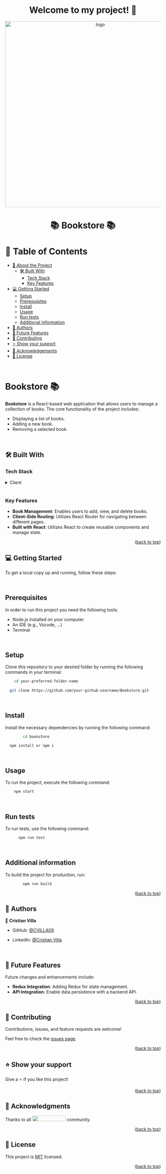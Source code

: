<a name="readme-top"></a>
<div align="center">
  <h1><b> Welcome to my project! 👋<br/></b></h1>

</div>
<div align="center">
  <img src="https://media0.giphy.com/media/AbuQeC846WKOs/giphy.gif" alt="logo" width="600" height="auto" />

</div>

<div align="center">
  
<h1 align="center">📚 Bookstore 📚</h1>
</div>



<!-- TABLE OF CONTENTS -->

# 📗 Table of Contents

- [📖 About the Project](#about-project)
  - [🛠 Built With](#built-with)
    - [Tech Stack](#tech-stack)
    - [Key Features](#key-features)
- [💻 Getting Started](#getting-started)
  - [Setup](#setup)
  - [Prerequisites](#prerequisites)
  - [Install](#install)
  - [Usage](#usage)
  - [Run tests](#run-tests)
  - [Additional information](#additional-information)
- [👥 Authors](#authors)
- [🔭 Future Features](#future-features)
- [🤝 Contributing](#contributing)
- [⭐️ Show your support](#support)
- [🙏 Acknowledgements](#acknowledgements)
- [📝 License](#license)

<br/>

<!-- PROJECT DESCRIPTION -->

# Bookstore 📚 <a name="about-project"></a>

**Bookstore** is a React-based web application that allows users to manage a collection of books. 
The core functionality of the project includes:

- Displaying a list of books.
- Adding a new book.
- Removing a selected book.

<br/>

## 🛠 Built With <a name="built-with"></a>

### Tech Stack <a name="tech-stack"></a>

<details>
  <summary>Client</summary>
  <ul>
    <li><a href="https://www.w3.org/TR/2011/WD-html5-20110405/">HTML5</a></li>
    <li><a href="https://www.w3.org/Style/CSS/specs.en.html">CSS</a></li>
    <li><a href="https://www.ecma-international.org/publications-and-standards/standards/ecma-262/">JavaScript</a></li>
    <li><a href="https://reactjs.org/">React</a></li>
    <li><a href="https://nodejs.org/en/">Node.js</a></li>
  </ul>
</details>

<br/>

<!-- Features -->

### Key Features <a name="key-features"></a>

- **Book Management**: Enables users to add, view, and delete books.
- **Client-Side Routing**: Utilizes React Router for navigating between different pages.
- **Built with React**: Utilizes React to create reusable components and manage state.

<p align="right">(<a href="#readme-top">back to top</a>)</p>

<!-- GETTING STARTED -->

## 💻 Getting Started <a name="getting-started"></a>

To get a local copy up and running, follow these steps:

<br/>

## Prerequisites

In order to run this project you need the following tools:
- Node.js installed on your computer
- An IDE (e.g., Vscode, ...)
- Terminal
<br/>

## Setup

Clone this repository to your desired folder by running the following commands in your terminal:

```sh
    cd your-preferred-folder-name
  
  git clone https://github.com/your-github-username/Bookstore.git

```
<br/>

## Install

Install the necessary dependencies by running the following command:

```sh
        cd bookstore

  npm install or npm i

```
<br/>

## Usage

To run the project, execute the following command:

```sh
    npm start

```
<br/>

## Run tests

To run tests, use the following command:

```sh
      npm run test

```
<br/>

## Additional information

To build the project for production, run:

```sh
        npm run build

```

<p align="right">(<a href="#readme-top">back to top</a>)</p>

<!-- AUTHORS -->

## 👥 Authors <a name="authors"></a>



👤 **Cristian Villa**


- GitHub: [@CVILLA09](https://github.com/CVILLA09)

- LinkedIn: [@Cristian Villa](https://www.linkedin.com/in/cristian-villa-5b518127b/)

<br/>

<!-- FUTURE FEATURES -->

## 🔭 Future Features <a name="future-features"></a>

Future changes and enhancements include:

- **Redux Integration**: Adding Redux for state management.
- **API Integration**: Enable data persistence with a backend API.

<p align="right">(<a href="#readme-top">back to top</a>)</p>

<!-- CONTRIBUTING -->

## 🤝 Contributing <a name="contributing"></a>

Contributions, issues, and feature requests are welcome!

Feel free to check the [issues page](https://github.com/CVILLA09/Math-Magicians/issues/new/choose).

<p align="right">(<a href="#readme-top">back to top</a>)</p>

<!-- SUPPORT -->

## ⭐️ Show your support <a name="support"></a>


Give a ⭐️ if you like this project!

<p align="right">(<a href="#readme-top">back to top</a>)</p>

<!-- ACKNOWLEDGEMENTS -->

## 🙏 Acknowledgments <a name="acknowledgements"></a>


Thanks to all <img src="https://assets-global.website-files.com/5dbb30f00775d4c32191a4df/61b33c641028e40f097ca160_microverse-nav-logo-170.png" width="108" height="18"> community.


<p align="right">(<a href="#readme-top">back to top</a>)</p>

<!-- FAQ (optional) 

## ❓ FAQ (OPTIONAL) <a name="faq"></a>

> Add at least 2 questions new developers would ask when they decide to use your project.

- **[Question_1]**

  - [Answer_1]

- **[Question_2]**

  - [Answer_2]

<p align="right">(<a href="#readme-top">back to top</a>)</p>

-->

<!-- LICENSE -->

## 📝 License <a name="license"></a>

This project is [MIT](./LICENSE) licensed.


<p align="right">(<a href="#readme-top">back to top</a>)</p>
